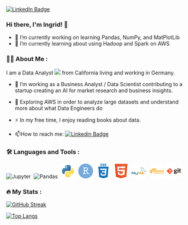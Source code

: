 <div id="badges">
  <a href="http://linkedin.com/in/ingridwstevens/">
    <img src="https://img.shields.io/badge/LinkedIn-blue?style=for-the-badge&logo=linkedin&logoColor=white" alt="LinkedIn Badge"/>
  </a>
</div>

### Hi there, I'm Ingrid! 👋

- 🔭 I’m currently working on learning Pandas, NumPy, and MatPlotLib
- 🌱 I’m currently learning about using Hadoop and Spark on AWS


### :woman_technologist: About Me :
I am a Data Analyst <img src="https://media.giphy.com/media/WUlplcMpOCEmTGBtBW/giphy.gif" width="30"> from California living and working in Germany.


- :telescope: I’m working as a Business Analyst / Data Scientist contributing to a startup creating an AI for market research and business insights.

- :seedling: Exploring AWS in order to analyze large datasets and understand more about what Data Engineers do

- :zap: In my free time, I enjoy reading books about data.

- :mailbox:How to reach me: [![Linkedin Badge](https://img.shields.io/badge/-kakbar-blue?style=flat&logo=Linkedin&logoColor=white)](http://linkedin.com/in/ingridwstevens/)


### :hammer_and_wrench: Languages and Tools :
<div>
  <img src="https://cdn.jsdelivr.net/gh/devicons/devicon/icons/jupyter/jupyter-plain-wordmark.svg" title="Jupyter" alt="Jupyter" width="40" height="40"/>&nbsp;
<img src="https://cdn.jsdelivr.net/gh/devicons/devicon/icons/pandas/pandas-original-wordmark.svg"
" title="Pandas" alt="Pandas" width="40" height="40"/>&nbsp;
  <img src="https://github.com/devicons/devicon/blob/master/icons/python/python-original.svg" title="Python" alt="Python" width="40" height="40"/>&nbsp;
  <img src="https://github.com/devicons/devicon/blob/master/icons/rstudio/rstudio-original.svg" title="R Studio" alt="R Studio" width="40" height="40"/>&nbsp;
  <img src="https://github.com/devicons/devicon/blob/master/icons/css3/css3-plain-wordmark.svg"  title="CSS3" alt="CSS" width="40" height="40"/>&nbsp;
  <img src="https://github.com/devicons/devicon/blob/master/icons/html5/html5-original.svg" title="HTML5" alt="HTML" width="40" height="40"/>&nbsp;
  <img src="https://github.com/devicons/devicon/blob/master/icons/mysql/mysql-original-wordmark.svg" title="MySQL"  alt="MySQL" width="40" height="40"/>&nbsp;
  <img src="https://github.com/devicons/devicon/blob/master/icons/amazonwebservices/amazonwebservices-plain-wordmark.svg" title="AWS" alt="AWS" width="40" height="40"/>&nbsp;
  <img src="https://github.com/devicons/devicon/blob/master/icons/git/git-original-wordmark.svg" title="Git" **alt="Git" width="40" height="40"/>
</div>



### :fire: My Stats :
[![GitHub Streak](http://github-readme-streak-stats.herokuapp.com?user=ingridstevens&theme=dark&background=000000)](https://git.io/streak-stats)


[![Top Langs](https://github-readme-stats.vercel.app/api/top-langs/?username=ingridstevens&layout=compact&theme=vision-friendly-dark)](https://github.com/anuraghazra/github-readme-stats)

